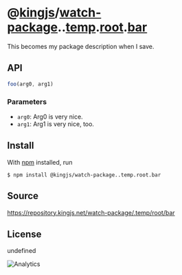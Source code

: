 # @[kingjs][@kingjs]/[watch-package][ns0].[][ns1].[temp][ns2].[root][ns3].[bar][ns4]
This becomes my package description when I save.

## API
```ts
foo(arg0, arg1)
```

### Parameters
- `arg0`: Arg0 is very nice.
- `arg1`: Arg1 is very nice, too.



## Install
With [npm](https://npmjs.org/) installed, run
```
$ npm install @kingjs/watch-package..temp.root.bar
```

## Source
https://repository.kingjs.net/watch-package/.temp/root/bar
## License
undefined

![Analytics](https://analytics.kingjs.net/watch-package//temp/root/bar)

[@kingjs]: https://www.npmjs.com/package/kingjs
[ns0]: https://www.npmjs.com/package/@kingjs/watch-package
[ns1]: https://www.npmjs.com/package/@kingjs/watch-package.
[ns2]: https://www.npmjs.com/package/@kingjs/watch-package..temp
[ns3]: https://www.npmjs.com/package/@kingjs/watch-package..temp.root
[ns4]: https://www.npmjs.com/package/@kingjs/watch-package..temp.root.bar
